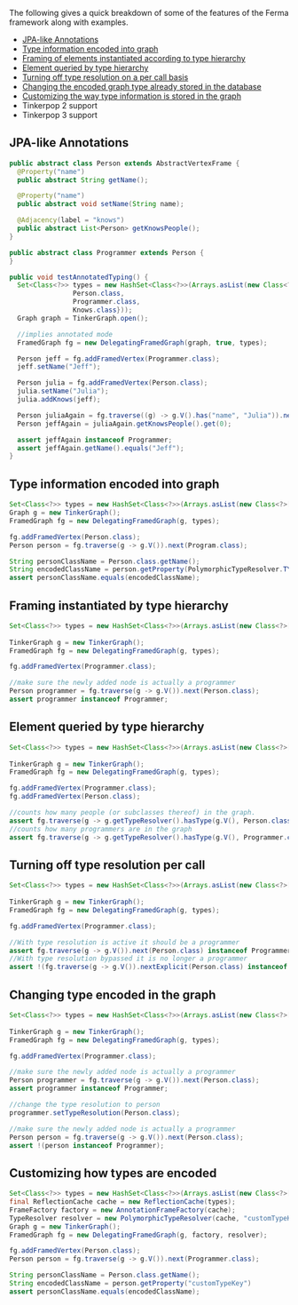 The following gives a quick breakdown of some of the features of the Ferma framework along with examples.

* [JPA-like Annotations](#jpa-like-annotations)
* [Type information encoded into graph](#type-information-encoded-into-graph)
* [Framing of elements instantiated according to type hierarchy](#framing-instantiated-by-type-hierarchy)
* [Element queried by type hierarchy](#element-queried-by-type-hierarchy)
* [Turning off type resolution on a per call basis](#turning-off-type-resolution-per-call)
* [Changing the encoded graph type already stored in the database](#changing-type-encoded-in-the-graph)
* [Customizing the way type information is stored in the graph](#customizing-how-types-are-encoded)
* Tinkerpop 2 support
* Tinkerpop 3 support

## JPA-like Annotations

```Java
public abstract class Person extends AbstractVertexFrame {
  @Property("name")
  public abstract String getName();

  @Property("name")
  public abstract void setName(String name);

  @Adjacency(label = "knows")
  public abstract List<Person> getKnowsPeople();
}

public abstract class Programmer extends Person {
}

public void testAnnotatedTyping() {
  Set<Class<?>> types = new HashSet<Class<?>>(Arrays.asList(new Class<?>[]{
                Person.class,
                Programmer.class,
                Knows.class}));
  Graph graph = TinkerGraph.open();

  //implies annotated mode
  FramedGraph fg = new DelegatingFramedGraph(graph, true, types);

  Person jeff = fg.addFramedVertex(Programmer.class);
  jeff.setName("Jeff");

  Person julia = fg.addFramedVertex(Person.class);
  julia.setName("Julia");
  julia.addKnows(jeff);

  Person juliaAgain = fg.traverse((g) -> g.V().has("name", "Julia")).next(Person.class);
  Person jeffAgain = juliaAgain.getKnowsPeople().get(0);

  assert jeffAgain instanceof Programmer;
  assert jeffAgain.getName().equals("Jeff");
}
```

## Type information encoded into graph

```java
Set<Class<?>> types = new HashSet<Class<?>>(Arrays.asList(new Class<?>[]{Person.class}));
Graph g = new TinkerGraph();
FramedGraph fg = new DelegatingFramedGraph(g, types);

fg.addFramedVertex(Person.class);
Person person = fg.traverse(g -> g.V()).next(Program.class);

String personClassName = Person.class.getName();
String encodedClassName = person.getProperty(PolymorphicTypeResolver.TYPE_RESOLUTION_KEY)
assert personClassName.equals(encodedClassName);
```

## Framing instantiated by type hierarchy

```java
Set<Class<?>> types = new HashSet<Class<?>>(Arrays.asList(new Class<?>[]{Person.class,
                                                                         Programmer.class}));
TinkerGraph g = new TinkerGraph();
FramedGraph fg = new DelegatingFramedGraph(g, types);

fg.addFramedVertex(Programmer.class);

//make sure the newly added node is actually a programmer
Person programmer = fg.traverse(g -> g.V()).next(Person.class);
assert programmer instanceof Programmer;
```

## Element queried by type hierarchy

```java
Set<Class<?>> types = new HashSet<Class<?>>(Arrays.asList(new Class<?>[]{Person.class,
                                                                         Programmer.class}));
TinkerGraph g = new TinkerGraph();
FramedGraph fg = new DelegatingFramedGraph(g, types);

fg.addFramedVertex(Programmer.class);
fg.addFramedVertex(Person.class);

//counts how many people (or subclasses thereof) in the graph.
assert fg.traverse(g -> g.getTypeResolver().hasType(g.V(), Person.class)).toList(Person.class).size() == 2;
//counts how many programmers are in the graph
assert fg.traverse(g -> g.getTypeResolver().hasType(g.V(), Programmer.class)).toList(Person.class).size() == 1;
```

## Turning off type resolution per call

```java
Set<Class<?>> types = new HashSet<Class<?>>(Arrays.asList(new Class<?>[]{Person.class,
                                                                         Programmer.class}));
TinkerGraph g = new TinkerGraph();
FramedGraph fg = new DelegatingFramedGraph(g, types);

fg.addFramedVertex(Programmer.class);

//With type resolution is active it should be a programmer
assert fg.traverse(g -> g.V()).next(Person.class) instanceof Programmer;
//With type resolution bypassed it is no longer a programmer
assert !(fg.traverse(g -> g.V()).nextExplicit(Person.class) instanceof Programmer);
```

## Changing type encoded in the graph

```java
Set<Class<?>> types = new HashSet<Class<?>>(Arrays.asList(new Class<?>[]{Person.class,
                                                                         Programmer.class}));
TinkerGraph g = new TinkerGraph();
FramedGraph fg = new DelegatingFramedGraph(g, types);

fg.addFramedVertex(Programmer.class);

//make sure the newly added node is actually a programmer
Person programmer = fg.traverse(g -> g.V()).next(Person.class);
assert programmer instanceof Programmer;

//change the type resolution to person
programmer.setTypeResolution(Person.class);

//make sure the newly added node is actually a programmer
Person person = fg.traverse(g -> g.V()).next(Person.class);
assert !(person instanceof Programmer);
```

## Customizing how types are encoded

```java
Set<Class<?>> types = new HashSet<Class<?>>(Arrays.asList(new Class<?>[]{Person.class}));
final ReflectionCache cache = new ReflectionCache(types);
FrameFactory factory = new AnnotationFrameFactory(cache);
TypeResolver resolver = new PolymorphicTypeResolver(cache, "customTypeKey");
Graph g = new TinkerGraph();
FramedGraph fg = new DelegatingFramedGraph(g, factory, resolver);

fg.addFramedVertex(Person.class);
Person person = fg.traverse(g -> g.V()).next(Programmer.class);

String personClassName = Person.class.getName();
String encodedClassName = person.getProperty("customTypeKey")
assert personClassName.equals(encodedClassName);
```